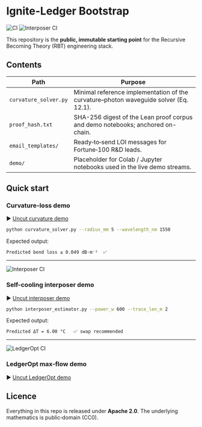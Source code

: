 # Ignite-Ledger Bootstrap
![CI](https://github.com/rbtzero/ignite-ledger/actions/workflows/bendloss.yml/badge.svg)
![Interposer CI](https://github.com/rbtzero/ignite-ledger/actions/workflows/interposer.yml/badge.svg)

This repository is the **public, immutable starting point** for the Recursive Becoming Theory (RBT) engineering stack.

## Contents

| Path | Purpose |
|------|---------|
| `curvature_solver.py` | Minimal reference implementation of the curvature–photon waveguide solver (Eq. 12.1). |
| `proof_hash.txt` | SHA-256 digest of the Lean proof corpus and demo notebooks; anchored on-chain. |
| `email_templates/` | Ready‑to‑send LOI messages for Fortune‑100 R&D leads. |
| `demo/` | Placeholder for Colab / Jupyter notebooks used in the live demo streams. |

## Quick start

### Curvature-loss demo

▶ [Uncut curvature demo](https://youtu.be/OJpLFGMwim8)

```bash
python curvature_solver.py --radius_mm 5 --wavelength_nm 1550
```

Expected output:

```
Predicted bend loss ≤ 0.049 dB·m⁻¹  ✅
```

---

![Interposer CI](https://github.com/rbtzero/ignite-ledger/actions/workflows/interposer.yml/badge.svg)

### Self-cooling interposer demo

▶ [Uncut interposer demo](https://youtu.be/6dMowP_vEXM)

```bash
python interposer_estimator.py --power_w 600 --trace_len_m 2
```

Expected output:

```
Predicted ΔT = 6.00 °C   ✅ swap recommended
```

---

![LedgerOpt CI](https://github.com/rbtzero/ignite-ledger/actions/workflows/ledgeropt.yml/badge.svg)

### LedgerOpt max-flow demo

▶ [Uncut LedgerOpt demo](https://youtu.be/vKBV2x-s1ds)

## Licence

Everything in this repo is released under **Apache 2.0**.  The underlying mathematics is public‑domain (CC0).
